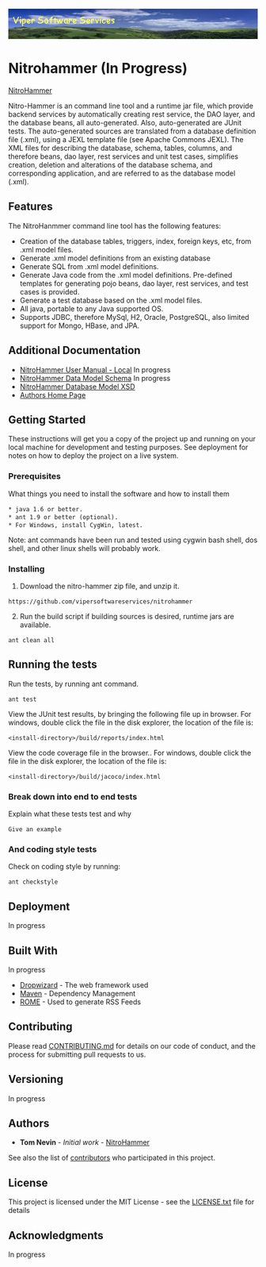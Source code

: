 ![alt Nitrohammer banner](doc/images/viper-wide-banner.jpg)

# Nitrohammer (In Progress)

[NitroHammer](http://www.tnevin.com)

Nitro-Hammer is an command line tool and a runtime jar file, which provide backend services by automatically creating rest service, the DAO layer, and the database beans, all auto-generated. Also, auto-generated are JUnit tests. The auto-generated sources are translated from a database definition file (.xml), using a JEXL template file (see Apache Commons JEXL). The XML files for describing the database, schema, tables, columns, and therefore beans, dao layer, rest services and unit test cases, simplifies creation, deletion and alterations of the
database schema, and corresponding application, and are referred to as the database model (.xml).

## Features

The NitroHanmmer command line tool has the following features:

* Creation of the database tables, triggers, index, foreign keys, etc, from .xml model files.
* Generate .xml model definitions from an existing database
* Generate SQL from .xml model definitions.
* Generate Java code from the .xml model definitions. Pre-defined templates for generating pojo beans, dao layer, rest services, and test cases is provided.
* Generate a test database based on the .xml model files.
* All java, portable to any Java supported OS.
* Supports JDBC, therefore MySql, H2, Oracle, PostgreSQL, also limited support for Mongo, HBase, and JPA.

## Additional Documentation

* [NitroHammer User Manual - Local](https://cdn.rawgit.com/vipersoftwareservices/nitrohammer/master/doc/nitrohammer.html) In progress
* [NitroHammer Data Model Schema](https://cdn.rawgit.com/vipersoftwareservices/nitrohammer/master/doc/database.csd.html) In progress
* [NitroHammer Database Model XSD](http://www.tnevin.com/doc/nitrohammer.html)
* [Authors Home Page](http://www.tnevin.com)

## Getting Started

These instructions will get you a copy of the project up and running on your local machine for development and testing purposes. See deployment for notes on how to deploy the project on a live system.

### Prerequisites

What things you need to install the software and how to install them

```
* java 1.6 or better.
* ant 1.9 or better (optional).
* For Windows, install CygWin, latest.
```

Note: ant commands have been run and tested using cygwin bash shell, dos shell, and other linux shells will probably work.

### Installing

1. Download the nitro-hammer zip file, and unzip it.

```
https://github.com/vipersoftwareservices/nitrohammer
```

2. Run the build script if building sources is desired, runtime jars are available.

```
ant clean all
```


## Running the tests

Run the tests, by running ant command.

```
ant test
```

View the JUnit test results, by bringing the following file up in browser.
For windows, double click the file in the disk explorer, the location of the file is:

```
<install-directory>/build/reports/index.html
```

View the code coverage file in the browser..
For windows, double click the file in the disk explorer, the location of the file is:

```
<install-directory>/build/jacoco/index.html
```

### Break down into end to end tests

Explain what these tests test and why

```
Give an example
```

### And coding style tests

Check on coding style by running:

```
ant checkstyle
```

## Deployment

In progress

## Built With

In progress
* [Dropwizard](http://www.dropwizard.io/1.0.2/docs/) - The web framework used
* [Maven](https://maven.apache.org/) - Dependency Management
* [ROME](https://rometools.github.io/rome/) - Used to generate RSS Feeds

## Contributing

Please read [CONTRIBUTING.md](https://gist.github.com/vipersoftwareservices/nitrohammer) for details on our code of conduct, and the process for submitting pull requests to us.

## Versioning

In progress

## Authors

* **Tom Nevin** - *Initial work* - [NitroHammer](https://github.com/vipersoftwareservices/nitrohammer)

See also the list of [contributors](https://github.com/vipersoftwareservices/nitrohammer/contributors) who participated in this project.

## License

This project is licensed under the MIT License - see the [LICENSE.txt](LICENSE.txt) file for details

## Acknowledgments

In progress

